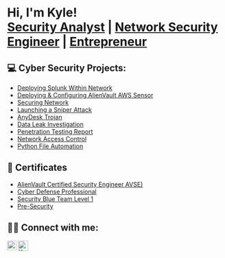 <h1>Hi, I'm Kyle! <br/><a href="https://github.com/KS9O">Security Analyst</a> | <a href="https://www.linkedin.com/in/Kyle-Sopt/">Network Security Engineer</a> | <a href="https://www.ekcheointl.com/">Entrepreneur</a></h1>

<h2>💻 Cyber Security Projects:</h2>

- [Deploying Splunk Within Network](https://github.com/KS9O/Creating-SIEM-Connecting-Network-and-Log-Queries/)
- [Deploying & Configuring AlienVault AWS Sensor](https://github.com/KS9O/Python-File-Integrity/blob/main/README.md)
- [Securing Network](https://github.com/KS9O/Securing-My-Network-Project-Lab/)
- [Launching a Sniper Attack](https://github.com/KS9O/Burp-Suite-Intercept-and-Access/)
- [AnyDesk Trojan](https://github.com/KS9O/AnyDesk-Trojan/blob/main/README.md)
- [Data Leak Investigation](https://github.com/KS9O/Data-Leak-Investigation/blob/main/README.md)
- [Penetration Testing Report](https://github.com/KS9O/PT-Report-For-XSS/blob/main/PT%20Report%20for%20XSS.pdf)
- [Network Access Control](https://github.com/KS9O/2N-Commander-Install-Configuration-on-the-Field/blob/main/README.md)
- [Python File Automation](https://github.com/KS9O/Python-File-Integrity/blob/main/README.md)
  
<h2> 📃 Certificates</h2>  

- [AlienVault Certified Security Engineer AVSE)](https://github.com/KS9O/AVSE-Certificate/blob/main/AlienVault%20(AVSE)%20Certificate.pdf)
- [Cyber Defense Professional](https://github.com/KS9O/Cyber-Defense-Professional/blob/main/README.md)
- [Security Blue Team Level 1](https://github.com/KS9O/KS9O/assets/132106064/2ba8a847-dc32-4d09-b069-fa66fc5917fd)
- [Pre-Security](https://github.com/KS9O/KS9O/assets/132106064/2ba8a847-dc32-4d09-b069-fa66fc5917fd)

<h2> 🤝🏼 Connect with me:</h2>

[<img align="left" alt="KyleSopt | LinkedIn" width="22px" src="https://cdn.jsdelivr.net/npm/simple-icons@v3/icons/linkedin.svg" />][linkedin]
[<img align="left" alt="KyleSopt | TryHackMe" width="24px" src="https://github.com/KS9O/KS9O/assets/132106064/8e16dd3d-4d11-45d6-97c7-97b22d1a0960" />][tryhackme]

[linkedin]: https://linkedin.com/in/Kyle-Sopt/
[tryhackme]: https://tryhackme.com/p/KS90
<!--
**KS9O/KS9O** is a ✨ _special_ ✨ repository because its `README.md` (this file) appears on your GitHub profile.

Here are some ideas to get you started:

- 🔭 I’m currently working on ...
- 🌱 I’m currently learning ...
- 👯 I’m looking to collaborate on ...
- 🤔 I’m looking for help with ...
- 💬 Ask me about ...
- 📫 How to reach me: ...
- 😄 Pronouns: ...
- ⚡ Fun fact: ...
-->
